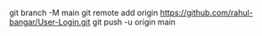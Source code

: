 git branch -M main
git remote add origin https://github.com/rahul-bangar/User-Login.git
git push -u origin main
